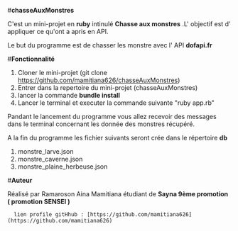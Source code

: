 #**chasseAuxMonstres**

C'est un mini-projet en **ruby** intinulé **Chasse aux monstres** .L' objectif est d' appliquer ce qu'ont a apris en API.

Le but du programme est de chasser les monstre avec l' API **dofapi.fr**

#**Fonctionnalité**

 1. Cloner le mini-projet (git clone https://github.com/mamitiana626/chasseAuxMonstres)
 2. Entrer dans la repertoire du mini-projet (chasseAuxMonstres)
 3. lancer la commande **bundle install**
 4. Lancer le terminal et executer la commande suivante "ruby app.rb"

Pandant le lancement du programme vous allez recevoir des messages dans le terminal concernant les donnée des monstres récupéré.

A la fin du programme les fichier suivants seront crée dans le répertoire **db**
 1. monstre_larve.json
 2. monstre_caverne.json
 3. monstre_plaine_herbeuse.json

#**Auteur**

Réalisé par Ramaroson Aina Mamitiana étudiant de **Sayna 9ème promotion ( promotion SENSEI )**
	 
	  lien profile gitHhub : [https://github.com/mamitiana626](https://github.com/mamitiana626)